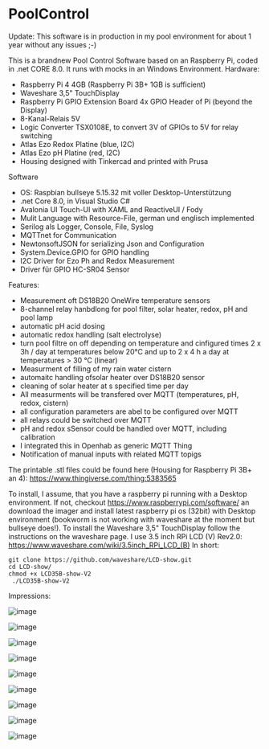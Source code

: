 # PoolControl

Update: This software is in production in my pool environment for about 1 year without any issues ;-)

This is a brandnew Pool Control Software based on an Raspberry Pi, coded in .net CORE 8.0. It runs with mocks in an Windows Environment.
Hardware:
- Raspberry Pi 4 4GB (Raspberry Pi 3B+ 1GB is sufficient)
- Waveshare 3,5" TouchDisplay
- Raspberry Pi GPIO Extension Board 4x GPIO Header of Pi (beyond the Display)
- 8-Kanal-Relais 5V
- Logic Converter TSX0108E, to convert 3V of GPIOs to 5V for relay switching
- Atlas Ezo Redox Platine (blue, I2C)
- Atlas Ezo pH Platine (red, I2C)
- Housing designed with Tinkercad and printed with Prusa

Software	
- OS: Raspbian bullseye 5.15.32 mit voller Desktop-Unterstützung
- .net Core 8.0, in Visual Studio C#
- Avalonia UI Touch-UI with XAML and ReactiveUI / Fody
- Mulit Language with Resource-File, german und englisch implemented
- Serilog als Logger, Console, File, Syslog
- MQTTnet for Communication
- NewtonsoftJSON for serializing Json and Configuration
- System.Device.GPIO for GPIO handling
- I2C Driver for Ezo Ph and Redox Measurement
- Driver für GPIO HC-SR04 Sensor

Features:
- Measurement oft DS18B20 OneWire temperature sensors
- 8-channel relay hanbdlong for pool filter, solar heater, redox, pH and pool lamp
- automatic pH acid dosing
- automatic redox handling (salt electrolyse)
- turn pool filtre on off depending on temperature and cinfigured times 2 x 3h / day at temperatures below 20°C and up to 2 x 4 h a day at temperatures > 30 °C (linear)
- Measurment of filling of my rain water cistern
- automaitc handling ofsolar heater over DS18B20 sensor
- cleaning of solar heater at s specified time per day
- All measurments will be transfered over MQTT (temperatures, pH, redox, cistern)
- all configuration parameters are abel to be configured over MQTT
- all relays could be switched over MQTT
- pH and redox sSensor could be handled over MQTT, including calibration
- I integrated this in Openhab as generic MQTT Thing
- Notification of manual inputs with related MQTT topigs

The printable .stl files could be found here (Housing for Raspberry Pi 3B+ an 4):
https://www.thingiverse.com/thing:5383565

To install, I assume, that you have a raspberry pi running with a Desktop environment. If not, checkout https://www.raspberrypi.com/software/ an download the imager and install latest raspberry pi os (32bit) with Desktop environment (bookworm is not working with waveshare at the moment but bullseye does!).
To install the Waveshare 3,5" TouchDisplay follow the instructions on the waveshare page. I use 3.5 inch RPi LCD (V) Rev2.0:
https://www.waveshare.com/wiki/3.5inch_RPi_LCD_(B)
In short:
```
git clone https://github.com/waveshare/LCD-show.git
cd LCD-show/
chmod +x LCD35B-show-V2
 ./LCD35B-show-V2 
```

Impressions:

![image](https://github.com/kretzp/PoolControl/assets/15065072/2dc5f03b-1807-45f2-bb3f-ea02dfd2967f)

![image](https://github.com/kretzp/PoolControl/assets/15065072/63a1f573-4b01-465d-8af1-2496c12a3844)

![image](https://github.com/kretzp/PoolControl/assets/15065072/c9fff691-70e9-4426-a3c4-d86c1c20634d)

![image](https://github.com/kretzp/PoolControl/assets/15065072/6d1050f5-38b2-412e-ab47-f6d4be4b2417)

![image](https://github.com/kretzp/PoolControl/assets/15065072/6438ee57-2da2-4406-a2d2-8eba6c2a4df2)

![image](https://github.com/kretzp/PoolControl/assets/15065072/a1b13269-6270-4a0a-9552-8a6d2491c3bf)

![image](https://github.com/kretzp/PoolControl/assets/15065072/307455a6-1e81-41f9-8ff8-8a3c08fdd153)

![image](https://github.com/kretzp/PoolControl/assets/15065072/b96233f3-0341-431d-82db-6f873daf9049)

![image](https://user-images.githubusercontent.com/15065072/168046420-1908465c-4d24-4caf-b76f-63fbd81dd368.png)

